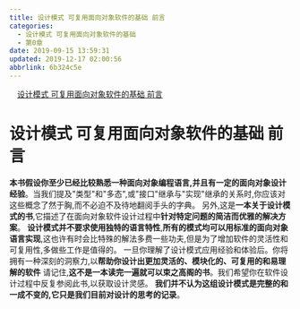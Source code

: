```yaml
---
title: 设计模式 可复用面向对象软件的基础 前言
categories: 
  - 设计模式 可复用面向对象软件的基础
  - 第0章
date: 2019-09-15 13:59:31
updated: 2019-12-17 02:00:56
abbrlink: 6b324c5e
---
```

<div id='my_toc'><a href="/ReadingNotes/6b324c5e/#设计模式-可复用面向对象软件的基础-前言" class="header_1">设计模式 可复用面向对象软件的基础 前言</a>&nbsp;<br></div>
<style>.header_1{margin-left: 1em;}.header_2{margin-left: 2em;}.header_3{margin-left: 3em;}.header_4{margin-left: 4em;}.header_5{margin-left: 5em;}.header_6{margin-left: 6em;}</style>
<!--more-->
<script>if (navigator.platform.search('arm')==-1){document.getElementById('my_toc').style.display = 'none';}var e,p = document.getElementsByTagName('p');while (p.length>0) {e = p[0];e.parentElement.removeChild(e);}</script>

<!--end-->
<!--SSTStart-->
# 设计模式 可复用面向对象软件的基础 前言 #
**本书假设你至少已经比较熟悉一种面向对象编程语言,并且有一定的面向对象设计经验**。当我们提及"类型"和"多态",或"接口"继承与"实现"继承的关系时,你应该对这些概念了然于胸,而不必迫不及待地翻阅手头的字典。
另外,这是**一本关于设计模式的书**,它描述了在面向对象软件设计过程中**针对特定问题的简洁而优雅的解决方案**。
**设计模式并不要求使用独特的语言特性**,**所有的模式均可以用标准的面向对象语言实现**,这也许有时会比特殊的解法多费一些功夫,但是为了增加软件的灵活性和可复用性,多做些工作是值得的。
一旦你理解了设计模式应用经验和体验后。你将拥有一种深刻的洞察力,以**帮助你设计出更加灵活的、模块化的、可复用的和易理解的软件**
请记住,**这不是一本读完一遍就可以束之高阁的书**。我们希望你在软件设计过程中反复参阅此书,以获取设计灵感。
**我们并不认为这组设计模式是完整的和一成不变的,它只是我们目前对设计的思考的记录**。
<!--SSTStop-->

